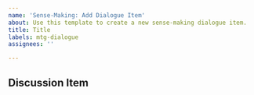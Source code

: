 ```yaml
---
name: 'Sense-Making: Add Dialogue Item'
about: Use this template to create a new sense-making dialogue item.
title: Title
labels: mtg-dialogue
assignees: ''

---
```


## Discussion Item

<!-- These sense-making items are dialogue points, and are typically used to gather group feedback on a topic. -->
